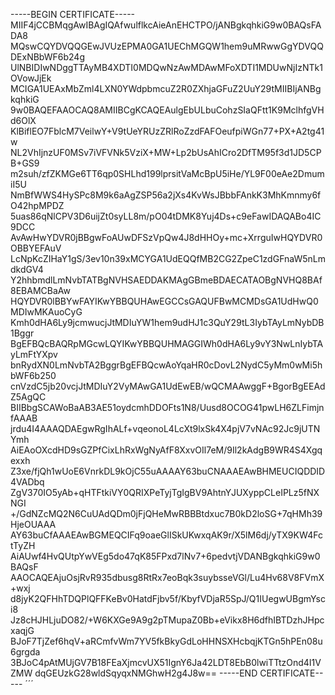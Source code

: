 -----BEGIN CERTIFICATE-----
MIIF4jCCBMqgAwIBAgIQAfwulflkcAieAnEHCTPO/jANBgkqhkiG9w0BAQsFADA8
MQswCQYDVQQGEwJVUzEPMA0GA1UEChMGQW1hem9uMRwwGgYDVQQDExNBbWF6b24g
UlNBIDIwNDggTTAyMB4XDTI0MDQwNzAwMDAwMFoXDTI1MDUwNjIzNTk1OVowJjEk
MCIGA1UEAxMbZml4LXN0YWdpbmcuZ2R0ZXhjaGFuZ2UuY29tMIIBIjANBgkqhkiG
9w0BAQEFAAOCAQ8AMIIBCgKCAQEAulgEbULbuCohzSIaQFtt1K9MclhfgVHd6OlX
KlBiflEO7FblcM7VeilwY+V9tUeYRUzZRlRoZzdFAFOeufpiWGn77+PX+A2tg41w
NL2VhIjnzUF0MSv7iVFVNk5VziX+MW+Lp2bUsAhICro2DfTM95f3d1JD5CPB+GS9
m2suh/zfZKMGe6TT6qp0SHLhd199lprsitVaMcBpU5iHe/YL9F00eAe2DmumiI5U
NmBfWWS4HySPc8M9k6aAgZSP56a2jXs4KvWsJBbbFAnkK3MhKmnmy6fO42hpMPDZ
5uas86qNlCPV3D6uijZt0syLL8m/pO04tDMK8Yuj4Ds+c9eFawIDAQABo4IC9DCC
AvAwHwYDVR0jBBgwFoAUwDFSzVpQw4J8dHHOy+mc+XrrguIwHQYDVR0OBBYEFAuV
LcNpKcZIHaY1gS/3ev10n39xMCYGA1UdEQQfMB2CG2ZpeC1zdGFnaW5nLmdkdGV4
Y2hhbmdlLmNvbTATBgNVHSAEDDAKMAgGBmeBDAECATAOBgNVHQ8BAf8EBAMCBaAw
HQYDVR0lBBYwFAYIKwYBBQUHAwEGCCsGAQUFBwMCMDsGA1UdHwQ0MDIwMKAuoCyG
Kmh0dHA6Ly9jcmwucjJtMDIuYW1hem9udHJ1c3QuY29tL3IybTAyLmNybDB1Bggr
BgEFBQcBAQRpMGcwLQYIKwYBBQUHMAGGIWh0dHA6Ly9vY3NwLnIybTAyLmFtYXpv
bnRydXN0LmNvbTA2BggrBgEFBQcwAoYqaHR0cDovL2NydC5yMm0wMi5hbWF6b250
cnVzdC5jb20vcjJtMDIuY2VyMAwGA1UdEwEB/wQCMAAwggF+BgorBgEEAdZ5AgQC
BIIBbgSCAWoBaAB3AE51oydcmhDDOFts1N8/Uusd8OCOG41pwLH6ZLFimjnfAAAB
jrdu4I4AAAQDAEgwRgIhALf+vqeonoL4LcXt9lxSk4X4pjV7vNAc92Jc9jUTNYmh
AiEAoOXcdHD9sGZPfCixLhRxWgNyAfF8XxvOIl7eM/9Il2kAdgB9WR4S4Xgqexxh
Z3xe/fjQh1wUoE6VnrkDL9kOjC55uAAAAY63buCNAAAEAwBHMEUCIQDDID4VADbq
ZgV370IO5yAb+qHTFtkiVY0QRIXPeTyjTgIgBV9AhtnYJUXyppCLeIPLz5fNXNGI
+/GdNZcMQ2N6CuUAdQDm0jFjQHeMwRBBBtdxuc7B0kD2loSG+7qHMh39HjeOUAAA
AY63buCfAAAEAwBGMEQCIFq9oaeGlISkUKwxqAK9r/X5lM6dj/yTX9KW4FctTyZH
AiAUwf4HvQUtpYwVEg5do47qK85FPxd7lNv7+6pedvtjVDANBgkqhkiG9w0BAQsF
AAOCAQEAjuOsjRvR935dbusg8RtRx7eoBqk3suybsseVGl/Lu4Hv68V8FVmX+wxj
d8jyK2QFHhTDQPlQFFKeBv0HatdFjbv5f/KbyfVDjaR5SpJ/Q1IUegwUBgmYsci8
Jz8cHJHLjuDO82/+W6KXGe9A9g2pTMupaZ0Bb+eVikx8H6dfhIBTDzhJHpcxaqjG
BJoF7TjZef6hqV+aRCmfvWm7YV5fkBkyGdLoHHNSXHcbqjKTGn5hPEn08u6grgda
3BJoC4pAtMUjGV7B18FEaXjmcvUX51IgnY6Ja42LDT8EbB0lwiTTtzOnd4I1VZMW
dqGEUzkG28wldSqyqxNMGhwH2g4J8w==
-----END CERTIFICATE-----
´´´
